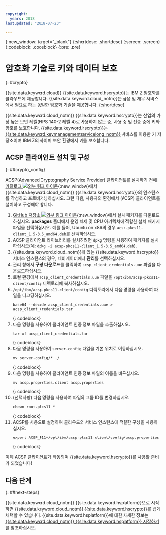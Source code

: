 ```yaml
---

copyright:
  years: 2018
lastupdated: "2018-07-23"

---
```

{:new_window: target="_blank"}
{:shortdesc: .shortdesc}
{:screen: .screen}
{:codeblock: .codeblock}
{:pre: .pre}

# 암호화 기술로 키와 데이터 보호
{: #crypto}

{{site.data.keyword.cloud}} {{site.data.keyword.hscrypto}}는 IBM Z 암호화를 클라우드에 제공합니다. {{site.data.keyword.cloud_notm}}는 금융 및 재무 서비스에서 필요로 하는 동일한 암호화 기술을 제공합니다.
{:shortdesc}

{{site.data.keyword.cloud_notm}} {{site.data.keyword.hscrypto}}는 산업의 가장 높은 보안 레벨(FIPS 140-2 레벨 4)로 사용하지 않는 중, 사용 중 및 전송 중에 키와 암호를 보호합니다. {{site.data.keyword.hscrypto}}는 [{{site.data.keyword.keymanagementservicelong_notm}}](/docs/services/hs-crypto/index.html#get-started) 서비스를 이용한 키 저장소이며 IBM Z의 하이퍼 보안 환경에서 키를 보호합니다.

## ACSP 클라이언트 설치 및 구성
{: ##crypto_config}

ACSP(Advanced Cryptography Service Provider) 클라이언트를 설치하기 전에 [카탈로그 ![외부 링크 아이콘](../../icons/launch-glyph.svg "외부 링크 아이콘")](https://{DomainName}/catalog/services/hyper-protect-crypto-services){:new_window}에서 {{site.data.keyword.cloud_notm}} {{site.data.keyword.hscrypto}}의 인스턴스를 작성하고 프로비저닝하십시오. 그런 다음, 사용자의 환경에서 (ACSP) 클라이언트를 설치하고 구성해야 합니다.

1. [GitHub 저장소 ![외부 링크 아이콘](../../icons/launch-glyph.svg "외부 링크 아이콘")](https://github.com/ibm-developer/ibm-cloud-hyperprotectcrypto){:new_window}에서 설치 패키지를 다운로드하십시오. **packages** 폴더에서 운영 체제 및 CPU 아키텍처에 적합한 설치 패키지 파일을 선택하십시오. 예를 들어, Ubuntu on x86의 경우 `acsp-pkcs11-client_1.5-3.5_amd64.deb`를 선택하십시오.
2. ACSP 클라이언트 라이브러리를 설치하려면 `dpkg` 명령을 사용하여 패키지를 설치하십시오(예: `dpkg -i acsp-pkcs11-client_1.5-3.5_amd64.deb`).
3. {{site.data.keyword.cloud_notm}}에 있는 {{site.data.keyword.hscrypto}} 서비스 인스턴스의 경우, 네비게이터에서 **관리**를 선택하십시오.
4. 관리 창에서 **구성 다운로드**를 클릭하여 `acsp_client_credentials.uue` 파일을 다운로드하십시오.
5. 로컬 환경에서 `acsp_client_credentials.uue` 파일을 `/opt/ibm/acsp-pkcs11-client/config` 디렉토리에 복사하십시오.
6. `/opt/ibm/acsp-pkcs11-client/config` 디렉토리에서 다음 명령을 사용하여 파일을 디코딩하십시오.
   ```
   base64 --decode acsp_client_credentials.uue > acsp_client_credentials.tar
   ```
   {: codeblock}
7. 다음 명령을 사용하여 클라이언트 인증 정보 파일을 추출하십시오.
   ```
   tar xf acsp_client_credentials.tar
   ```
   {: codeblock}
8. 다음 명령을 사용하여 `server-config` 파일을 기본 위치로 이동하십시오.
   ```
   mv server-config/* ./
   ```
   {: codeblock}
9. 다음 명령을 사용하여 클라이언트 인증 정보 파일의 이름을 바꾸십시오.
   ```
   mv acsp.properties.client acsp.properties
   ```
   {: codeblock}
10. (선택사항) 다음 명령을 사용하여 파일의 그룹 ID를 변경하십시오.
    ```
    chown root.pkcs11 *
    ```
    {: codeblock}
11. ACSP를 사용으로 설정하여 클라우드의 서비스 인스턴스에 적절한 구성을 사용하십시오.
    ```
    export ACSP_P11=/opt/ibm/acsp-pkcs11-client/config/acsp.properties
    ```
    {: codeblock}

이제 ACSP 클라이언트가 작동되며 {{site.data.keyword.hscrypto}}를 사용할 준비가 되었습니다!

## 다음 단계
{: ##next-steps}

{{site.data.keyword.cloud_notm}} {{site.data.keyword.hsplatform}}으로 시작하면 {{site.data.keyword.cloud_notm}} {{site.data.keyword.hscrypto}}를 쉽게 채택할 수 있습니다. {{site.data.keyword.hsplatform}}에 대한 자세한 정보는 [{{site.data.keyword.cloud_notm}} {{site.data.keyword.hsplatform}} 시작하기](/docs/services/hypersecure-platform/index.html)를 참조하십시오.
